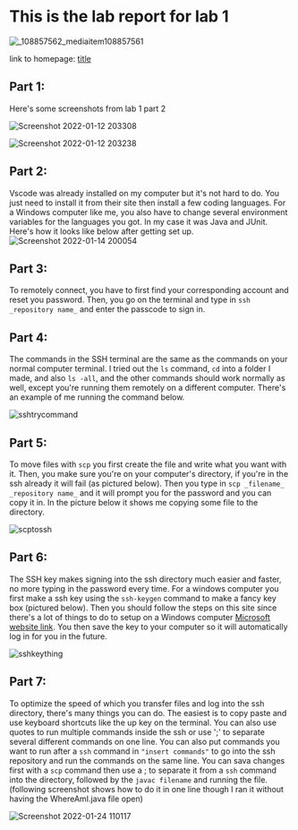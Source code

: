 
# This is the lab report for lab 1
  ![_108857562_mediaitem108857561](https://user-images.githubusercontent.com/33038975/149267061-470b4177-1b10-488f-847a-2317f1be764e.jpg)

  link to homepage: [title](https://yangwestyyy21.github.io/cse15l-lab-reports/index.html)
  
## Part 1:

Here's some screenshots from lab 1 part 2

![Screenshot 2022-01-12 203308](https://user-images.githubusercontent.com/33038975/149266839-4e656872-cb66-41bd-b93b-338780c68c66.png)

![Screenshot 2022-01-12 203238](https://user-images.githubusercontent.com/33038975/149266813-3e53f530-949d-4bc1-953a-ebdaade15353.png)

## Part 2: 

Vscode was already installed on my computer but it's not hard to do. You just need to install it from their site then install a few coding languages. For a Windows computer like me, you also have to change several environment variables for the languages you got. In my case it was Java and JUnit. Here's how it looks like below after getting set up. 
![Screenshot 2022-01-14 200054](https://user-images.githubusercontent.com/33038975/149608040-a15c86fe-9b04-4bcd-83bf-eb38ad6074ad.png)

## Part 3: 

To remotely connect, you have to first find your corresponding account and reset you password. Then, you go on the terminal and type in ```ssh _repository name_``` and enter the passcode to sign in. 

## Part 4: 

The commands in the SSH terminal are the same as the commands on your normal computer terminal. I tried out the ```ls``` command, ```cd``` into a folder I made, and also ```ls -all```, and the other commands should work normally as well, except you're running them remotely on a different computer. There's an example of me running the command below.

![sshtrycommand](https://user-images.githubusercontent.com/33038975/149608279-52d3d5af-e58a-4143-9b4d-a93c9aa7a7bd.png)

## Part 5:

To move files with ```scp``` you first create the file and write what you want with it. Then, you make sure you're on your computer's directory, if you're in the ssh already it will fail (as pictured below). Then you type in ```scp _filename_ _repository name_``` and it will prompt you for the password and you can copy it in. In the picture below it shows me copying some file to the directory. 

![scptossh](https://user-images.githubusercontent.com/33038975/149608498-d079e853-4622-4bb4-ae63-1c0eb2260b71.png)

## Part 6: 

The SSH key makes signing into the ssh directory much easier and faster, no more typing in the password every time. For a windows computer you first make a ssh key using the ```ssh-keygen``` command to make a fancy key box (pictured below). Then you should follow the steps on this site since there's a lot of things to do to setup on a Windows computer  [Microsoft website link](https://docs.microsoft.com/en-us/windows-server/administration/openssh/openssh_keymanagement#user-key-generation). You then save the key to your computer so it will automatically log in for you in the future.

![sshkeything](https://user-images.githubusercontent.com/33038975/149608717-62311c0e-5bb7-4579-93b3-e30b43935a7f.png)


## Part 7: 

To optimize the speed of which you transfer files and log into the ssh directory, there's many things you can do. The easiest is to copy paste and use keyboard shortcuts like the up key on the terminal. You can also use quotes to run multiple commands inside the ssh or use ';' to separate several different commands on one line. You can also put commands you want to run after a ```ssh``` command in ```"insert commands"``` to go into the ssh repository and run the commands on the same line. You can sava changes first with a ```scp``` command then use a ; to separate it from a ```ssh``` command into the directory, followed by the ```javac filename``` and running the file. (following screenshot shows how to do it in one line though I ran it without having the WhereAmI.java file open)

![Screenshot 2022-01-24 110117](https://user-images.githubusercontent.com/33038975/150846981-8acd6288-31e3-42eb-bd33-2b1cae39b7ae.png)

